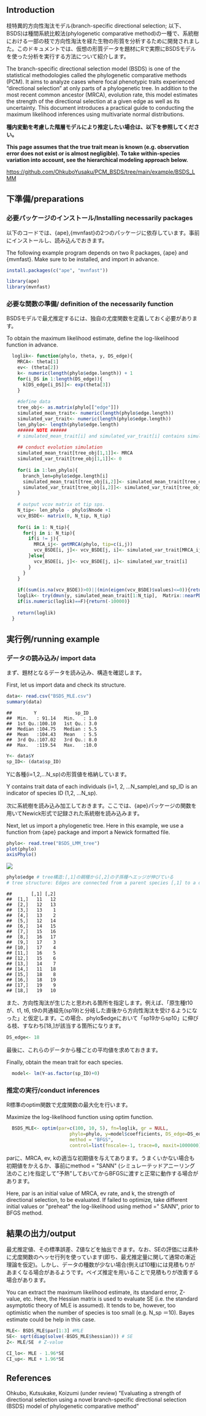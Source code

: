 
## Introduction
枝特異的方向性淘汰モデル(branch-specific directional selection; 以下、BSDS)は種間系統比較法(phylogenetic comparative method)の一種で、系統樹における一部の枝で方向性淘汰を経た生物の形質を分析するために開発されました。このドキュメントでは、仮想の形質データを題材にRで実際にBSDSモデルを使った分析を実行する方法について紹介します。


The branch-specific directional selection model (BSDS) is one of the statistical methodologies called the phylogenetic comparative methods (PCM). It aims to analyze cases where focal phenotypic traits experienced “directional selection” at only parts of a phylogenetic tree. In addition to the most recent common ancestor (MRCA), evolution rate, this model estimates the strength of the directional selection at a given edge as well as its uncertainty. This document introduces a practical guide to conducting the maximum likelihood inferences using multivariate normal distributions.



__種内変動を考慮した階層モデルにより推定したい場合は、以下を参照してください。__

__This page assumes that the true trait mean is known (e.g. observation error does not exist or is almost negligible). To take within-species variation into account, see the hierarchical modeling approach below.__

https://github.com/OhkuboYusaku/PCM_BSDS/tree/main/example/BSDS_LMM

## 下準備/preparations
### 必要パッケージのインストール/Installing necessarily packages
以下のコードでは、{ape},{mvnfast}の2つのパッケージに依存しています。事前にインストールし、読み込んでおきます。

The following example program depends on two R packages, {ape} and {mvnfast}. Make sure to be installed, and import in advance.

```r
install.packages(c("ape", "mvnfast"))
```


```r
library(ape)
library(mvnfast)
```


### 必要な関数の準備/ definition of the necessarily function
BSDSモデルで最尤推定するには、独自の尤度関数を定義しておく必要があります。

To obtain the maximum likelihood estimate, define the log-likelihood function in advance.

```r
  loglik<- function(phylo, theta, y, DS_edge){
    MRCA<- theta[1]
    ev<- (theta[2])
    k<- numeric(length(phylo$edge.length)) + 1
    for(i_DS in 1:length(DS_edge)){
      k[DS_edge[i_DS]]<- exp(theta[3])
    }
    
    #define data
    tree_obj<- as.matrix(phylo[["edge"]])
    simulated_mean_trait<- numeric(length(phylo$edge.length))
    simulated_var_trait<- numeric(length(phylo$edge.length))
    len_phylo<- length(phylo$edge.length)
    ###### NOTE ######
    # simulated_mean_trait[i] and simulated_var_trait[i] contains simulated trait of sp i.
    
    ## conduct evolution simulation
    simulated_mean_trait[tree_obj[1,1]]<- MRCA
    simulated_var_trait[tree_obj[1,1]]<- 0
    
    for(i in 1:len_phylo){
      branch_len=phylo$edge.length[i]
      simulated_mean_trait[tree_obj[i,2]]<- simulated_mean_trait[tree_obj[i,1]] + (branch_len*ev*(k[i]^2-1))/k[i]
      simulated_var_trait[tree_obj[i,2]]<- simulated_var_trait[tree_obj[i,1]] + (2*branch_len*ev*(k[i]^2+1))/k[i]
    }
    
    # output vcov matrix ot tip sps.
    N_tip<- len_phylo - phylo$Nnode +1
    vcv_BSDE<- matrix(0, N_tip, N_tip)
    
    for(i in 1: N_tip){
      for(j in i: N_tip){
        if(i != j){
          MRCA_ij<- getMRCA(phylo, tip=c(i,j))
          vcv_BSDE[i, j]<- vcv_BSDE[j, i]<- simulated_var_trait[MRCA_ij]
        }else{
          vcv_BSDE[i, j]<- vcv_BSDE[j, i]<- simulated_var_trait[i]
        }
      }
    }
    
    if((sum(is.na(vcv_BSDE))>0)||(min(eigen(vcv_BSDE)$values)<=0)){return(-Inf)}
    loglik<- try(dmvn(y, simulated_mean_trait[1:N_tip],  Matrix::nearPD(vcv_BSDE)$mat, log=T))
    if(is.numeric(loglik)==F){return(-10000)}
    
    return(loglik)
  }
```


## 実行例/running example
### データの読み込み/ import data
まず、題材となるデータを読み込み、構造を確認します。

First, let us import data and check its structure.
```r
data<- read.csv("BSDS_MLE.csv")
summary(data)
```

```
##        Y              sp_ID     
##  Min.   : 91.14   Min.   : 1.0  
##  1st Qu.:100.10   1st Qu.: 3.0  
##  Median :104.75   Median : 5.5  
##  Mean   :104.43   Mean   : 5.5  
##  3rd Qu.:107.02   3rd Qu.: 8.0  
##  Max.   :119.54   Max.   :10.0
```

```r
Y<- data$Y
sp_ID<- (data$sp_ID)
```

Yに各種(i=1,2,...N_sp)の形質値を格納しています。

Y contains trait data of each individuals (i=1, 2, …N_sample),and sp_ID is an indicator of species ID (1,2, …N_sp).

次に系統樹を読み込み加工しておきます。ここでは、{ape}パッケージの関数を用いてNewick形式で記録された系統樹を読み込みます。

Next, let us import a phylogenetic tree. Here in this example, we use a function from {ape} package and import a Newick formatted file.
```r
phylo<- read.tree("BSDS_LMM_tree")
plot(phylo)
axisPhylo()
```

![](BSDS_MLE_files/figure-html/unnamed-chunk-4-1.png)<!-- -->

```r
phylo$edge # tree構造:[,1]の親種から[,2]の子孫種へエッジが伸びている
# tree structure: Edges are connected from a parent species [,1] to a descendent species [,2]

```

```
##       [,1] [,2]
##  [1,]   11   12
##  [2,]   12   13
##  [3,]   13    1
##  [4,]   13    2
##  [5,]   12   14
##  [6,]   14   15
##  [7,]   15   16
##  [8,]   16   17
##  [9,]   17    3
## [10,]   17    4
## [11,]   16    5
## [12,]   15    6
## [13,]   14    7
## [14,]   11   18
## [15,]   18    8
## [16,]   18   19
## [17,]   19    9
## [18,]   19   10
```

また、方向性淘汰が生じたと思われる箇所を指定します。例えば、「原生種t10が、t1, t6, t9の共通祖先(sp19)と分岐した直後から方向性淘汰を受けるようになった」と仮定します。この場合、phylo$edgeにおいて「sp19からsp10」に伸びる枝、すなわち[18,]が該当する箇所になります。


```r
DS_edge<- 18
```


最後に、これらのデータから種ごとの平均値を求めておきます。

Finally, obtain the mean trait for each species. 

```r
  model<- lm(Y~as.factor(sp_ID)+0)
```


### 推定の実行/conduct inferences
R標準のoptim関数で尤度関数の最大化を行います。

Maximize the log-likelihood function using optim function.

```r
  BSDS_MLE<- optim(par=c(100, 10, 5), fn=loglik, gr = NULL,
                       phylo=phylo, y=model$coefficients, DS_edge=DS_edge,
                       method = "BFGS",
                       control=list(fnscale=-1, trace=0, maxit=1000000), hessian=T)
```

parに、MRCA, ev, kの適当な初期値を与えてあります。うまくいかない場合も初期値をかえるか、事前にmethod = "SANN" (シミュレーテッドアニーリング法のこと)を指定して”予熱”しておいてからBFGSに渡すと正常に動作する場合があります。

Here, par is an initial value of MRCA, ev rate, and k, the strength of directional selection, to be evaluated. If failed to optimize, take different initial values or "preheat" the log-likelihood using method =" SANN", prior to BFGS method.

## 結果の出力/output
最尤推定値、その標準誤差、Z値などを抽出できます。なお、SEの評価には素朴に尤度関数のヘッセ行列を使っています(即ち、最尤推定量に関して通常の漸近理論を仮定)。しかし、データの種数が少ない場合(例えば10種)には見積もりがあまくなる場合があるようです。ベイズ推定を用いることで見積もりが改善する場合があります。

You can extract the maximum likelihood estimate, its standard error, Z-value, etc. Here, the Hessian matrix is used to evaluate SE (i.e. the standard asymptotic theory of MLE is assumed). It tends to be, however, too optimistic when the number of species is too small (e.g. N_sp ＝10). Bayes estimate could be help in this case.

```r
MLE<- BSDS_MLE$par[1:3] #MLE
SE<- sqrt(diag(solve(-BSDS_MLE$hessian))) # SE
Z<- MLE/SE　# Z-value

CI_lo<- MLE - 1.96*SE
CI_up<- MLE + 1.96*SE
```


## References
Ohkubo, Kutsukake, Koizumi (under review) "Evaluating a strength of directional selection using a novel branch-specific directional selection (BSDS) model of phylogenetic comparative method"
